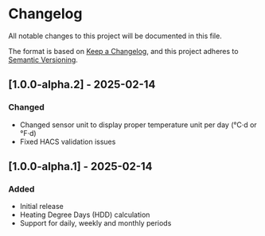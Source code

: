 # Changelog

All notable changes to this project will be documented in this file.

The format is based on [Keep a Changelog](https://keepachangelog.com/en/1.0.0/),
and this project adheres to [Semantic Versioning](https://semver.org/spec/v2.0.0.html).

## [1.0.0-alpha.2] - 2025-02-14

### Changed
- Changed sensor unit to display proper temperature unit per day (°C·d or °F·d)
- Fixed HACS validation issues

## [1.0.0-alpha.1] - 2025-02-14

### Added
- Initial release
- Heating Degree Days (HDD) calculation
- Support for daily, weekly and monthly periods
